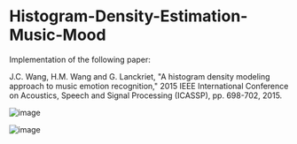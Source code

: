 # Histogram-Density-Estimation-Music-Mood
 
Implementation of the following paper:

J.C. Wang, H.M. Wang and G. Lanckriet, "A histogram density modeling approach to music emotion recognition," 2015 IEEE International Conference on Acoustics, Speech and Signal Processing (ICASSP), pp. 698-702, 2015.

![image](https://user-images.githubusercontent.com/17112412/208892604-0ad23485-3da7-439e-a44c-4b9562605b2a.png)

![image](https://user-images.githubusercontent.com/17112412/208892860-845fe821-2705-4f91-8847-e91cde9e9fac.png)
